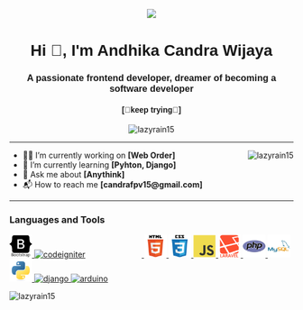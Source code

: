 <p align="center">
  <img src="https://media.tenor.com/flflC6GFzO8AAAAd/sultan-alrefaei-programmer.gif" height="220" autoplay />
</p>

<h1 align="center" style="font-family: 'Arial'">Hi 👋, I'm Andhika Candra Wijaya</h1>
<h3 align="center" style="font-family: 'Arial'">A passionate frontend developer, dreamer of becoming a software developer</h3>
<h4 align="center" style="font-family: 'Arial'">[🤛keep trying🤜]</h4>

<p align="center"> 
  <img src="https://komarev.com/ghpvc/?username=lazyrain15&label=Profile%20views&color=0e75b6&style=flat" alt="lazyrain15" />
  <hr/>
</p>

<img align="right" src="https://github-profile-trophy.vercel.app/?username=lazyrain15&column=3&margin-w=15&margin-h=15" alt="lazyrain15" />

<ul>
  <li>👨‍💻 I’m currently working on <b>[Web Order]</b></li>
  <li>📖 I’m currently learning <b>[Pyhton, Django]</b></li>
  <li>💬 Ask me about <b>[Anythink]</b></li>
  <li>📬 How to reach me <b>[candrafpv15@gmail.com]</b></li>
</ul>

<hr/>

<h3 align="left">Languages and Tools</h3>
<p align="left">
  <a href="https://getbootstrap.com" target="_blank" rel="noreferrer">
    <img src="https://raw.githubusercontent.com/devicons/devicon/master/icons/bootstrap/bootstrap-plain-wordmark.svg" alt="bootstrap" width="40" height="40"/> 
  </a>
  <a href="https://codeigniter.com" target="_blank" rel="noreferrer">
    <img src="https://cdn.worldvectorlogo.com/logos/codeigniter.svg" alt="codeigniter" width="40" height="40" style="padding-right: 100px;"/> 
  </a>
  <a href="https://www.w3.org/html/" target="_blank" rel="noreferrer"> 
    <img src="https://raw.githubusercontent.com/devicons/devicon/master/icons/html5/html5-original-wordmark.svg" alt="html5" width="40" height="40"/> 
  </a>
  <a href="https://www.w3schools.com/css/" target="_blank" rel="noreferrer"> 
    <img src="https://raw.githubusercontent.com/devicons/devicon/master/icons/css3/css3-original-wordmark.svg" alt="css3" width="40" height="40"/> 
  </a>
  <a href="https://developer.mozilla.org/en-US/docs/Web/JavaScript" target="_blank" rel="noreferrer">
    <img src="https://raw.githubusercontent.com/devicons/devicon/master/icons/javascript/javascript-original.svg" alt="javascript" width="40" height="40"/> 
  </a>
  <a href="https://laravel.com/" target="_blank" rel="noreferrer"> 
    <img src="https://raw.githubusercontent.com/devicons/devicon/master/icons/laravel/laravel-plain-wordmark.svg" alt="laravel" width="40" height="40"/>
  </a>
  <a href="https://www.php.net" target="_blank" rel="noreferrer">
    <img src="https://raw.githubusercontent.com/devicons/devicon/master/icons/php/php-original.svg" alt="php" width="40" height="40"/>
  </a> 
  <a href="https://www.mysql.com/" target="_blank" rel="noreferrer">
    <img src="https://raw.githubusercontent.com/devicons/devicon/master/icons/mysql/mysql-original-wordmark.svg" alt="mysql" width="40" height="40"/> 
  </a>
  <a href="https://www.python.org" target="_blank" rel="noreferrer">
    <img src="https://raw.githubusercontent.com/devicons/devicon/master/icons/python/python-original.svg" alt="python" width="40" height="40"/> 
  </a>
  <a href="https://www.djangoproject.com/" target="_blank" rel="noreferrer"> 
    <img src="https://cdn.worldvectorlogo.com/logos/django.svg" alt="django" width="40" height="40"/>
  </a>
  <a href="https://www.arduino.cc/" target="_blank" rel="noreferrer"> 
    <img src="https://cdn.worldvectorlogo.com/logos/arduino-1.svg" alt="arduino" width="40" height="40"/> 
  </a>
</p>

<img align="left" src="https://github-readme-stats.vercel.app/api/top-langs?username=lazyrain15&show_icons=true&locale=en&layout=compact" alt="lazyrain15" />
